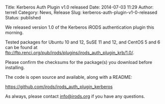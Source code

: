 Title: Kerberos Auth Plugin v1.0 released
Date: 2014-07-03 11:29
Author: terrell
Category: News, Release
Slug: kerberos-auth-plugin-v1-0-released
Status: published

We released version 1.0 of the Kerberos iRODS authentication plugin this
morning.

Tested packages for Ubuntu 10 and 12, SuSE 11 and 12, and CentOS 5 and 6
can be found at
<ftp://ftp.renci.org/pub/irods/plugins/irods_auth_plugin_krb/1.0/>.

Please confirm the checksums for the package(s) you download before
installing.

The code is open source and available, along with a README:

<https://github.com/irods/irods_auth_plugin_kerberos>

As always, please contact <info@irods.org> if you have any questions.
